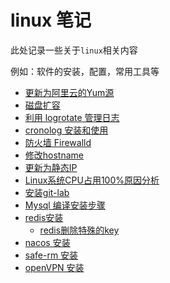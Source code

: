 # linux 笔记

此处记录一些关于`linux`相关内容

例如：软件的安装，配置，常用工具等

- [更新为阿里云的Yum源](yum/UpdateYum.md)
- [磁盘扩容](diskExpansion.md)
- [利用 logrotate 管理日志](log/logrotate.md)
- [cronolog 安装和使用](log/cronologinstall.md)
- [防火墙 Firewalld](Firewalld.md)
- [修改hostname](upd_hostname.md)
- [更新为静态IP](UpdateIp.md)
- [Linux系统CPU占用100%原因分析](cpu_100.md)
- [安装git-lab](soft/git-lab/install.md)
- [Mysql 编译安装步骤](mysql/install.md)
- [redis安装](soft/redis/redis.md)
  - [redis删除特殊的key](soft/redis/redis_del_key.md)
- [nacos 安装](soft/nacos/install.md)
- [safe-rm 安装](soft/safe-rm/safe-rm.md)
- [openVPN 安装](openVPN/openVPN.md)
